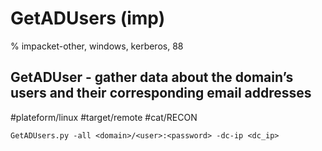 # GetADUsers (imp)

% impacket-other, windows, kerberos, 88

## GetADUser - gather data about the domain’s users and their corresponding email addresses
#plateform/linux #target/remote  #cat/RECON 
```
GetADUsers.py -all <domain>/<user>:<password> -dc-ip <dc_ip>
```
